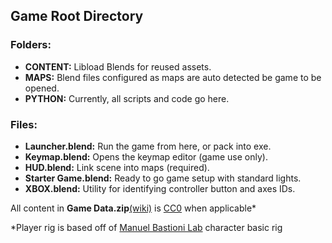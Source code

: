 ## Game Root Directory

### Folders:
- **CONTENT:** Libload Blends for reused assets.
- **MAPS:** Blend files configured as maps are auto detected be game to be opened.
- **PYTHON:** Currently, all scripts and code go here.
### Files:
- **Launcher.blend:** Run the game from here, or pack into exe.
- **Keymap.blend:** Opens the keymap editor (game use only).
- **HUD.blend:** Link scene into maps (required).
- **Starter Game.blend:** Ready to go game setup with standard lights.
- **XBOX.blend:** Utility for identifying controller button and axes IDs.

All content in **Game Data.zip**[(wiki)](https://github.com/DaedalusMDW/bge_game-3.0_template/wiki/%22Game-Data%22-zip-file) is [CC0](https://creativecommons.org/publicdomain/zero/1.0/) when applicable*  

*Player rig is based off of [Manuel Bastioni Lab](http://www.manuelbastioni.com/) character basic rig


